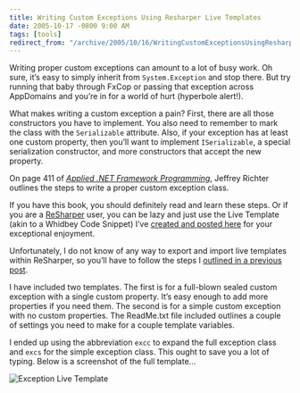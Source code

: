 ```yaml
---
title: Writing Custom Exceptions Using Resharper Live Templates
date: 2005-10-17 -0800 9:00 AM
tags: [tools]
redirect_from: "/archive/2005/10/16/WritingCustomExceptionsUsingResharperLiveTemplates.aspx/"
---
```


Writing proper custom exceptions can amount to a lot of busy work. Oh
sure, it’s easy to simply inherit from `System.Exception` and stop
there. But try running that baby through FxCop or passing that exception
across AppDomains and you’re in for a world of hurt (hyperbole alert!).

What makes writing a custom exception a pain? First, there are all those
constructors you have to implement. You also need to remember to mark
the class with the `Serializable` attribute. Also, if your exception has
at least one custom property, then you’ll want to implement
`ISerializable`, a special serialization constructor, and more
constructors that accept the new property.

On page 411 of *[Applied .NET Framework
Programming](http://www.amazon.com/gp/product/0735614229/103-9411210-6787060?v=glance&n=283155&v=glance)*,
Jeffrey Richter outlines the steps to write a proper custom exception
class.

If you have this book, you should definitely read and learn these steps.
Or if you are a [ReSharper](http://www.jetbrains.com/resharper/) user,
you can be lazy and just use the Live Template (akin to a Whidbey Code
Snippet) I’ve [created and posted
here](https://haacked.com/images/ExceptionLiveTemplate.zip) for your
exceptional enjoyment.

Unfortunately, I do not know of any way to export and import live
templates within ReSharper, so you’ll have to follow the steps I
[outlined in a previous
post](https://haacked.com/archive/2004/08/20/954.aspx).

I have included two templates. The first is for a full-blown sealed
custom exception with a single custom property. It’s easy enough to add
more properties if you need them. The second is for a simple custom
exception with no custom properties. The ReadMe.txt file included
outlines a couple of settings you need to make for a couple template
variables.

I ended up using the abbreviation `excc` to expand the full exception
class and `excs` for the simple exception class. This ought to save you
a lot of typing. Below is a screenshot of the full template...

![Exception Live
Template](https://haacked.com/images/ExceptionLiveTemplateScreen.gif)

